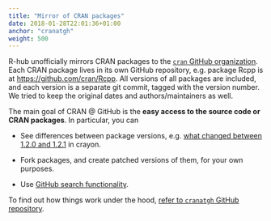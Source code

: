 ```yaml
---
title: "Mirror of CRAN packages"
date: 2018-01-28T22:01:36+01:00
anchor: "cranatgh"
weight: 500
---
```


R-hub unofficially mirrors CRAN packages to the [`cran` GitHub organization](https://github.com/cran/). Each CRAN package lives in its own GitHub repository, e.g. package Rcpp is at https://github.com/cran/Rcpp. All versions of all packages are included, and each version is a separate git commit, tagged with the version number. We tried to keep the original dates and authors/maintainers as well.

The main goal of CRAN @ GitHub is the **easy access to the source code or CRAN packages**. In particular, you can

* See differences between package versions, e.g. [what changed between 1.2.0 and 1.2.1](https://github.com/cran/crayon/commit/72b56a09cd4cbc787eb90a31d88f736d280af8b5) in crayon.

* Fork packages, and create patched versions of them, for your own purposes. 

* Use [GitHub search functionality](https://help.github.com/en/articles/about-searching-on-github).

To find out how things work under the hood, [refer to `cranatgh` GitHub repository](https://github.com/metacran/cranatgh/).